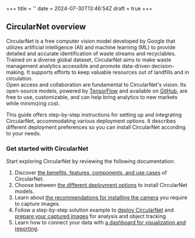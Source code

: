+++
title = ''
date = 2024-07-30T13:46:54Z
draft = true
+++
## CircularNet overview

CircularNet is a free computer vision model developed by Google that utilizes artificial intelligence (AI) and machine learning (ML) to provide detailed and accurate identification of waste streams and recyclables. Trained on a diverse global dataset, CircularNet aims to make waste management analytics accessible and promote data-driven decision-making. It supports efforts to keep valuable resources out of landfills and in circulation.  
Open access and collaboration are fundamental to CircularNet's vision. Its open-source models, powered by [TensorFlow](https://www.tensorflow.org/) and available on [GitHub](https://github.com/tensorflow/models/tree/master/official/projects/waste_identification_ml), are free to use, customizable, and can help bring analytics to new markets while minimizing cost.

This guide offers step-by-step instructions for setting up and integrating CircularNet, accommodating various deployment options. It describes different deployment preferences so you can install CircularNet according to your needs.

### Get started with CircularNet

Start exploring CircularNet by reviewing the following documentation:  

1. Discover [the benefits, features, components, and use cases](./discover-cn/) of CircularNet.
1. Choose between [the different deployment options](./solutions/) to install CircularNet models.
1. Learn about [the recommendations for installing the camera](./system-req/choose-camera/) you require to capture images.
1. Follow a step-by-step solution example to [deploy CircularNet](./deploy-cn/) and [prepare your captured images](./analyze-data/) for analysis and object tracking.
1. Learn how to connect your data with [a dashboard for visualization and reporting](./view-data/).